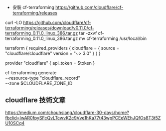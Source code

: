 
* 安裝 cf-terraforming
https://github.com/cloudflare/cf-terraforming/releases

curl -LO https://github.com/cloudflare/cf-terraforming/releases/download/v0.11.0/cf-terraforming_0.11.0_linux_386.tar.gz
tar -zxvf cf-terraforming_0.11.0_linux_386.tar.gz
mv cf-terraforming /usr/local/bin

terraform {
  required_providers {
    cloudflare = {
      source  = "cloudflare/cloudflare"
      version = "~> 3.0"
    }
  }
}

provider "cloudflare" {
  api_token = $token
}


cf-terraforming generate \
  --resource-type "cloudflare_record" \
  --zone $CLOUDFLARE_ZONE_ID


## cloudflare 技術文章
https://medium.com/chouhsiang/cloudflare-30-days/home?fbclid=IwAR0fpySFcQvLTcwvK2c9Vve1hKa77t43wpPCEeWEhJQfOs8T3t5ZU10SCq4